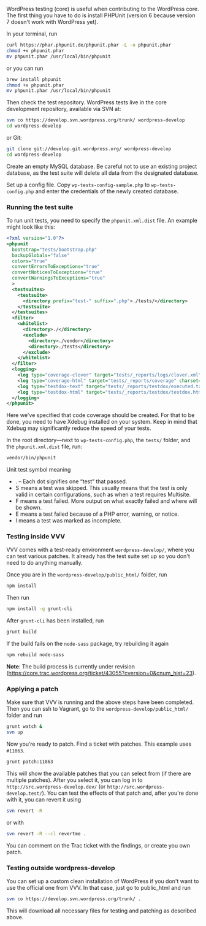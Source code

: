 WordPress testing (core) is useful when contributing to the WordPress core. The first thing you have to do is install PHPUnit (version 6 because version 7 doesn't work with WordPress yet).

In your terminal, run

```bash
curl https://phar.phpunit.de/phpunit.phar -L -o phpunit.phar
chmod +x phpunit.phar
mv phpunit.phar /usr/local/bin/phpunit
```

or you can run

```bash
brew install phpunit
chmod +x phpunit.phar
mv phpunit.phar /usr/local/bin/phpunit
```

Then check the test repository. WordPress tests live in the core development repository, available via SVN at:

```bash
svn co https://develop.svn.wordpress.org/trunk/ wordpress-develop
cd wordpress-develop
```

or Git:

```bash
git clone git://develop.git.wordpress.org/ wordpress-develop
cd wordpress-develop
```

Create an empty MySQL database. Be careful not to use an existing project database, as the test suite will delete all data from the designated database.

Set up a config file. Copy `wp-tests-config-sample.php` to `wp-tests-config.php` and enter the credentials of the newly created database.

### Running the test suite

To run unit tests, you need to specify the `phpunit.xml.dist` file. An example might look like this:

```xml
<?xml version="1.0"?>
<phpunit
  bootstrap="tests/bootstrap.php"
  backupGlobals="false"
  colors="true"
  convertErrorsToExceptions="true"
  convertNoticesToExceptions="true"
  convertWarningsToExceptions="true"
  >
  <testsuites>
    <testsuite>
      <directory prefix="test-" suffix=".php">./tests/</directory>
    </testsuite>
  </testsuites>
  <filter>
    <whitelist>
      <directory>./</directory>
      <exclude>
        <directory>./vendor</directory>
        <directory>./tests</directory>
      </exclude>
    </whitelist>
  </filter>
  <logging>
    <log type="coverage-clover" target="tests/_reports/logs/clover.xml"/>
    <log type="coverage-html" target="tests/_reports/coverage" charset="UTF-8" yui="true" highlight="true" lowUpperBound="35" highLowerBound="70" />
    <log type="testdox-text" target="tests/_reports/testdox/executed.txt"/>
    <log type="testdox-html" target="tests/_reports/testdox/testdox.html" />
  </logging>
</phpunit>
```

Here we've specified that code coverage should be created. For that to be done, you need to have Xdebug installed on your system. Keep in mind that Xdebug may significantly reduce the speed of your tests.

In the root directory—next to `wp-tests-config.php`, the `tests/` folder, and the `phpunit.xml.dist` file, run:

```bash
vendor/bin/phpunit
```

Unit test symbol meaning

* . – Each dot signifies one “test” that passed.
* S means a test was skipped. This usually means that the test is only valid in certain configurations, such as when a test requires Multisite.
* F means a test failed. More output on what exactly failed and where will be shown.
* E means a test failed because of a PHP error, warning, or notice.
* I means a test was marked as incomplete.

### Testing inside VVV

VVV comes with a test-ready environment `wordpress-develop/`, where you can test various patches. It already has the test suite set up so you don't need to do anything manually.

Once you are in the `wordpress-develop/public_html/` folder, run

```bash
npm install
```

Then run

```bash
npm install -g grunt-cli
```

After `grunt-cli` has been installed, run

```bash
grunt build
```

If the build fails on the `node-sass` package, try rebuilding it again

```bash
npm rebuild node-sass
```

**Note**: The build process is currently under revision (https://core.trac.wordpress.org/ticket/43055?cversion=0&cnum_hist=23).

### Applying a patch

Make sure that VVV is running and the above steps have been completed. Then you can ssh to Vagrant, go to the `wordpress-develop/public_html/` folder and run

```bash
grunt watch &
svn up
```

Now you’re ready to patch. Find a ticket with patches. This example uses `#11863`.

```bash
grunt patch:11863
```

This will show the available patches that you can select from (if there are multiple patches). After you select it, you can log in to `http://src.wordpress-develop.dev/` (or `http://src.wordpress-develop.test/`). You can test the effects of that patch and, after you're done with it, you can revert it using

```bash
svn revert -R
```

or with

```bash
svn revert -R --cl revertme .
```

You can comment on the Trac ticket with the findings, or create you own patch.

### Testing outside wordpress-develop

You can set up a custom clean installation of WordPress if you don't want to use the official one from VVV.
In that case, just go to public_html and run

```bash
svn co https://develop.svn.wordpress.org/trunk/ .
```

This will download all necessary files for testing and patching as described above.
